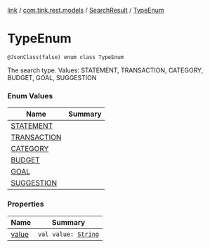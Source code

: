 [link](../../../index.md) / [com.tink.rest.models](../../index.md) / [SearchResult](../index.md) / [TypeEnum](./index.md)

# TypeEnum

`@JsonClass(false) enum class TypeEnum`

The search type.
Values: STATEMENT, TRANSACTION, CATEGORY, BUDGET, GOAL, SUGGESTION

### Enum Values

| Name | Summary |
|---|---|
| [STATEMENT](-s-t-a-t-e-m-e-n-t.md) |  |
| [TRANSACTION](-t-r-a-n-s-a-c-t-i-o-n.md) |  |
| [CATEGORY](-c-a-t-e-g-o-r-y.md) |  |
| [BUDGET](-b-u-d-g-e-t.md) |  |
| [GOAL](-g-o-a-l.md) |  |
| [SUGGESTION](-s-u-g-g-e-s-t-i-o-n.md) |  |

### Properties

| Name | Summary |
|---|---|
| [value](value.md) | `val value: `[`String`](https://kotlinlang.org/api/latest/jvm/stdlib/kotlin/-string/index.html) |
